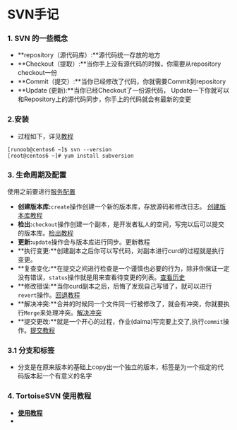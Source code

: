 # SVN手记



### 1. SVN 的一些概念

- **repository（源代码库）:**源代码统一存放的地方
- **Checkout（提取）:**当你手上没有源代码的时候，你需要从repository checkout一份
- **Commit（提交）:**当你已经修改了代码，你就需要Commit到repository
- **Update (更新):**当你已经Checkout了一份源代码， Update一下你就可以和Repository上的源代码同步，你手上的代码就会有最新的变更

### 2.安装

- 过程如下，详见[教程](https://www.runoob.com/svn/svn-install.html )

```shell
[runoob@centos6 ~]$ svn --version
[root@centos6 ~]# yum install subversion
```

### 3. 生命周期及配置

使用之前要进行[服务配置](https://www.runoob.com/svn/svn-start-mode.html )

+ **创建版本库:**`create`操作创建一个新的版本库，存放源码和修改日志。 [创建版本库教程]( https://www.runoob.com/svn/svn-create-repo.html )
+ **检出:**`checkout`操作创建一个副本，是开发者私人的空间，写完以后可以提交的版本库。[检出教程](runoob.com/svn/svn-check-out.html)
+ **更新:**`update`操作会与版本库进行同步。更新教程
+ **执行变更:**创建副本之后你可以写代码，对副本进行curd的过程就是执行变更。
+ **复查变化:**在提交之间进行检查是一个谨慎也必要的行为，除非你保证一定没有错误，`status`操作就是用来查看待变更的列表。[查看历史](https://www.runoob.com/svn/svn-show-history.html)
+ **修改错误:**当你curd副本之后，后悔了发现自己写错了，就可以进行`revert`操作。[回退教程](https://www.runoob.com/svn/svn-revert.html)
+ **解决冲突:**合并的时候同一个文件同一行被修改了，就会有冲突，你就要执行`Merge`来处理冲突。[解决冲突](https://www.runoob.com/svn/svn-conflict.html)
+ **提交更改:**就是一个开心的过程，作业(daima)写完要上交了,执行`commit`操作。[提交教程](https://www.runoob.com/svn/svn-commit.html)

### 3.1 分支和标签

- 分支是在原来版本的基础上copy出一个独立的版本，标签是为一个指定的代码版本起一个有意义的名字

### 4. TortoiseSVN 使用教程

+ **[使用教程](https://www.runoob.com/svn/tortoisesvn-intro.html)**
+ 